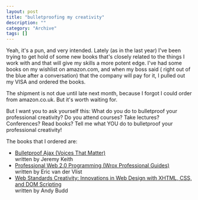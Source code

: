 ```yaml
--- 
layout: post 
title: "bulletproofing my creativity"
description: ""
category: "Archive"
tags: []
---  
```

<p>Yeah, it's a pun, and very intended. Lately (as in the last year) I've been trying to get hold of some new books that's closely related to the things I work with and that will give my skills a more potent edge. I've had some books on my wishlist on amazon.com, and when my boss said ( right out of the blue after a conversation) that the company will pay for it, I pulled out my VISA and ordered the books.</p> <p>The shipment is not due until late next month, because I forgot I could order from amazon.co.uk. But it's worth waiting for.</p> <p>But I want you to ask yourself this: What do you do to bulletproof your professional creativity? Do you attend courses? Take lectures? Conferences? Read books? Tell me what YOU do to bulletproof your professional creativity!</p>
<p>The books that I ordered are:</p>
<ul>
<li><a href="http://tinyurl.com/2yx4sf">Bulletproof Ajax (Voices That Matter)</a> <br/> written by Jeremy Keith</li>
<li><a href="http://tinyurl.com/2fn7ob">Professional Web 2.0 Programming (Wrox Professional Guides)</a> <br/> written by Eric van der Vlist</li>
<li><a href="http://tinyurl.com/2ah8sh">Web Standards Creativity: Innovations in Web Design with XHTML, CSS, and DOM Scripting</a> <br/> written by Andy Budd</li>
</ul>